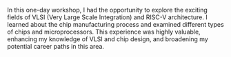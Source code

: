 In this one-day workshop, I had the opportunity to explore the exciting fields of VLSI (Very Large Scale Integration) and RISC-V architecture. I learned about the chip manufacturing process and examined different types of chips and microprocessors. This experience was highly valuable, enhancing my knowledge of VLSI and chip design, and broadening my potential career paths in this area.
